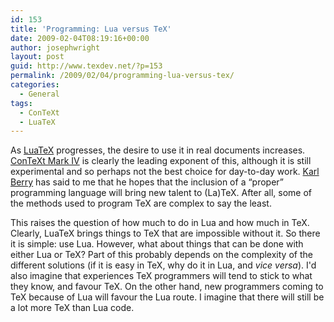```yaml
---
id: 153
title: 'Programming: Lua versus TeX'
date: 2009-02-04T08:19:16+00:00
author: josephwright
layout: post
guid: http://www.texdev.net/?p=153
permalink: /2009/02/04/programming-lua-versus-tex/
categories:
  - General
tags:
  - ConTeXt
  - LuaTeX
---
```

As <a title="LuaTeX Homepage" href="http://www.luatex.org/">LuaTeX</a> progresses, the desire to use it in real documents increases.  <a title="ConTeXt Mark IV" href="http://wiki.contextgarden.net/Mark_IV">ConTeXt Mark IV</a> is clearly the leading exponent of this, although it is still experimental and so perhaps not the best choice for day-to-day work. <a title="Karl Berry's Homepage" href="http://freefriends.org/~karl/">Karl Berry</a> has said to me that he hopes that the inclusion of a “proper” programming language will bring new talent to (La)TeX. After all, some of the methods used to program TeX are complex to say the least.

This raises the question of how much to do in Lua and how much in TeX. Clearly, LuaTeX brings things to TeX that are impossible without it. So there it is simple: use Lua. However, what about things that can be done with either Lua or TeX? Part of this probably depends on the complexity of the different solutions (if it is easy in TeX, why do it in Lua, and <em>vice versa</em>). I'd also imagine that experiences TeX programmers will tend to stick to what they know, and favour TeX. On the other hand, new programmers coming to TeX because of Lua will favour the Lua route. I imagine that there will still be a lot more TeX than Lua code.